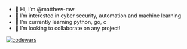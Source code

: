 - 👋 Hi, I’m @matthew-mw
- 👀 I’m interested in cyber security, automation and machine learning
- 🌱 I’m currently learning python, go, c
- 💞️ I’m looking to collaborate on any project!

[![codewars](https://www.codewars.com/users/matthew-mw/badges/large)](https://www.codewars.com)
<!---
matthew-mw/matthew-mw is a ✨ special ✨ repository because its `README.md` (this file) appears on your GitHub profile.
You can click the Preview link to take a look at your changes.
--->
